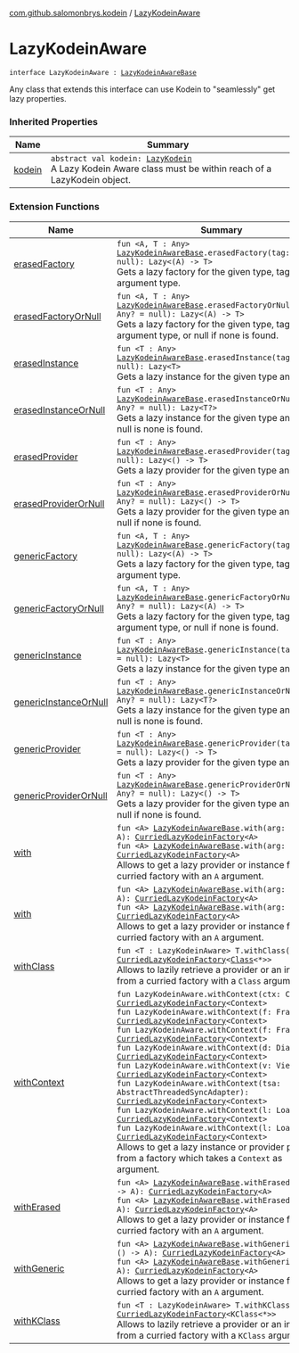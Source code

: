 [com.github.salomonbrys.kodein](index.md) / [LazyKodeinAware](.)

# LazyKodeinAware

`interface LazyKodeinAware : `[`LazyKodeinAwareBase`](-lazy-kodein-aware-base/index.md)

Any class that extends this interface can use Kodein to "seamlessly" get lazy properties.

### Inherited Properties

| Name | Summary |
|---|---|
| [kodein](-lazy-kodein-aware-base/kodein.md) | `abstract val kodein: `[`LazyKodein`](-lazy-kodein/index.md)<br>A Lazy Kodein Aware class must be within reach of a LazyKodein object. |

### Extension Functions

| Name | Summary |
|---|---|
| [erasedFactory](erased-factory.md) | `fun <A, T : Any> `[`LazyKodeinAwareBase`](-lazy-kodein-aware-base/index.md)`.erasedFactory(tag: Any? = null): Lazy<(A) -> T>`<br>Gets a lazy factory for the given type, tag and argument type. |
| [erasedFactoryOrNull](erased-factory-or-null.md) | `fun <A, T : Any> `[`LazyKodeinAwareBase`](-lazy-kodein-aware-base/index.md)`.erasedFactoryOrNull(tag: Any? = null): Lazy<(A) -> T>`<br>Gets a lazy factory for the given type, tag and argument type, or null if none is found. |
| [erasedInstance](erased-instance.md) | `fun <T : Any> `[`LazyKodeinAwareBase`](-lazy-kodein-aware-base/index.md)`.erasedInstance(tag: Any? = null): Lazy<T>`<br>Gets a lazy instance for the given type and tag. |
| [erasedInstanceOrNull](erased-instance-or-null.md) | `fun <T : Any> `[`LazyKodeinAwareBase`](-lazy-kodein-aware-base/index.md)`.erasedInstanceOrNull(tag: Any? = null): Lazy<T?>`<br>Gets a lazy instance for the given type and tag, or null is none is found. |
| [erasedProvider](erased-provider.md) | `fun <T : Any> `[`LazyKodeinAwareBase`](-lazy-kodein-aware-base/index.md)`.erasedProvider(tag: Any? = null): Lazy<() -> T>`<br>Gets a lazy provider for the given type and tag. |
| [erasedProviderOrNull](erased-provider-or-null.md) | `fun <T : Any> `[`LazyKodeinAwareBase`](-lazy-kodein-aware-base/index.md)`.erasedProviderOrNull(tag: Any? = null): Lazy<() -> T>`<br>Gets a lazy provider for the given type and tag, or null if none is found. |
| [genericFactory](generic-factory.md) | `fun <A, T : Any> `[`LazyKodeinAwareBase`](-lazy-kodein-aware-base/index.md)`.genericFactory(tag: Any? = null): Lazy<(A) -> T>`<br>Gets a lazy factory for the given type, tag and argument type. |
| [genericFactoryOrNull](generic-factory-or-null.md) | `fun <A, T : Any> `[`LazyKodeinAwareBase`](-lazy-kodein-aware-base/index.md)`.genericFactoryOrNull(tag: Any? = null): Lazy<(A) -> T>`<br>Gets a lazy factory for the given type, tag and argument type, or null if none is found. |
| [genericInstance](generic-instance.md) | `fun <T : Any> `[`LazyKodeinAwareBase`](-lazy-kodein-aware-base/index.md)`.genericInstance(tag: Any? = null): Lazy<T>`<br>Gets a lazy instance for the given type and tag. |
| [genericInstanceOrNull](generic-instance-or-null.md) | `fun <T : Any> `[`LazyKodeinAwareBase`](-lazy-kodein-aware-base/index.md)`.genericInstanceOrNull(tag: Any? = null): Lazy<T?>`<br>Gets a lazy instance for the given type and tag, or null is none is found. |
| [genericProvider](generic-provider.md) | `fun <T : Any> `[`LazyKodeinAwareBase`](-lazy-kodein-aware-base/index.md)`.genericProvider(tag: Any? = null): Lazy<() -> T>`<br>Gets a lazy provider for the given type and tag. |
| [genericProviderOrNull](generic-provider-or-null.md) | `fun <T : Any> `[`LazyKodeinAwareBase`](-lazy-kodein-aware-base/index.md)`.genericProviderOrNull(tag: Any? = null): Lazy<() -> T>`<br>Gets a lazy provider for the given type and tag, or null if none is found. |
| [with](with.md) | `fun <A> `[`LazyKodeinAwareBase`](-lazy-kodein-aware-base/index.md)`.with(arg: () -> A): `[`CurriedLazyKodeinFactory`](-curried-lazy-kodein-factory/index.md)`<A>`<br>`fun <A> `[`LazyKodeinAwareBase`](-lazy-kodein-aware-base/index.md)`.with(arg: A): `[`CurriedLazyKodeinFactory`](-curried-lazy-kodein-factory/index.md)`<A>`<br>Allows to get a lazy provider or instance from a curried factory with an `A` argument. |
| [with](../com.github.salomonbrys.kodein.erased/with.md) | `fun <A> `[`LazyKodeinAwareBase`](-lazy-kodein-aware-base/index.md)`.with(arg: () -> A): `[`CurriedLazyKodeinFactory`](-curried-lazy-kodein-factory/index.md)`<A>`<br>`fun <A> `[`LazyKodeinAwareBase`](-lazy-kodein-aware-base/index.md)`.with(arg: A): `[`CurriedLazyKodeinFactory`](-curried-lazy-kodein-factory/index.md)`<A>`<br>Allows to get a lazy provider or instance from a curried factory with an `A` argument. |
| [withClass](with-class.md) | `fun <T : LazyKodeinAware> T.withClass(): `[`CurriedLazyKodeinFactory`](-curried-lazy-kodein-factory/index.md)`<`[`Class`](http://docs.oracle.com/javase/6/docs/api/java/lang/Class.html)`<*>>`<br>Allows to lazily retrieve a provider or an instance from a curried factory with a `Class` argument. |
| [withContext](../com.github.salomonbrys.kodein.android/with-context.md) | `fun LazyKodeinAware.withContext(ctx: Context): `[`CurriedLazyKodeinFactory`](-curried-lazy-kodein-factory/index.md)`<Context>`<br>`fun LazyKodeinAware.withContext(f: Fragment): `[`CurriedLazyKodeinFactory`](-curried-lazy-kodein-factory/index.md)`<Context>`<br>`fun LazyKodeinAware.withContext(f: Fragment): `[`CurriedLazyKodeinFactory`](-curried-lazy-kodein-factory/index.md)`<Context>`<br>`fun LazyKodeinAware.withContext(d: Dialog): `[`CurriedLazyKodeinFactory`](-curried-lazy-kodein-factory/index.md)`<Context>`<br>`fun LazyKodeinAware.withContext(v: View): `[`CurriedLazyKodeinFactory`](-curried-lazy-kodein-factory/index.md)`<Context>`<br>`fun LazyKodeinAware.withContext(tsa: AbstractThreadedSyncAdapter): `[`CurriedLazyKodeinFactory`](-curried-lazy-kodein-factory/index.md)`<Context>`<br>`fun LazyKodeinAware.withContext(l: Loader<*>): `[`CurriedLazyKodeinFactory`](-curried-lazy-kodein-factory/index.md)`<Context>`<br>`fun LazyKodeinAware.withContext(l: Loader<*>): `[`CurriedLazyKodeinFactory`](-curried-lazy-kodein-factory/index.md)`<Context>`<br>Allows to get a lazy instance or provider property from a factory which takes a `Context` as argument. |
| [withErased](with-erased.md) | `fun <A> `[`LazyKodeinAwareBase`](-lazy-kodein-aware-base/index.md)`.withErased(arg: () -> A): `[`CurriedLazyKodeinFactory`](-curried-lazy-kodein-factory/index.md)`<A>`<br>`fun <A> `[`LazyKodeinAwareBase`](-lazy-kodein-aware-base/index.md)`.withErased(arg: A): `[`CurriedLazyKodeinFactory`](-curried-lazy-kodein-factory/index.md)`<A>`<br>Allows to get a lazy provider or instance from a curried factory with an `A` argument. |
| [withGeneric](with-generic.md) | `fun <A> `[`LazyKodeinAwareBase`](-lazy-kodein-aware-base/index.md)`.withGeneric(arg: () -> A): `[`CurriedLazyKodeinFactory`](-curried-lazy-kodein-factory/index.md)`<A>`<br>`fun <A> `[`LazyKodeinAwareBase`](-lazy-kodein-aware-base/index.md)`.withGeneric(arg: A): `[`CurriedLazyKodeinFactory`](-curried-lazy-kodein-factory/index.md)`<A>`<br>Allows to get a lazy provider or instance from a curried factory with an `A` argument. |
| [withKClass](with-k-class.md) | `fun <T : LazyKodeinAware> T.withKClass(): `[`CurriedLazyKodeinFactory`](-curried-lazy-kodein-factory/index.md)`<KClass<*>>`<br>Allows to lazily retrieve a provider or an instance from a curried factory with a `KClass` argument. |
